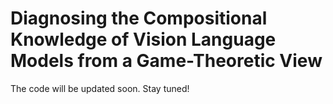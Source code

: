 # Diagnosing the Compositional Knowledge of Vision Language Models from a Game-Theoretic View
The code will be updated soon. Stay tuned!
